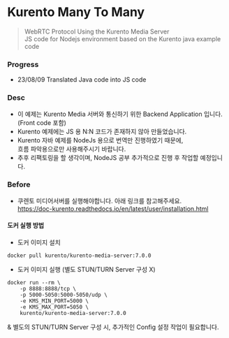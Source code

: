 # Kurento Many To Many

> WebRTC Protocol Using the Kurento Media Server <br>
> JS code for Nodejs environment based on the Kurento java example code 


### Progress
* 23/08/09 Translated Java code into JS code

### Desc
* 이 예제는 Kurento Media 서버와 통신하기 위한 Backend Application 입니다.
  <br> (Front code 포함)
* Kurento 예제에는 JS 용 N:N 코드가 존재하지 않아 만들었습니다.
* Kurento 자바 예제를 NodeJs 용으로 번역만 진행하였기 때문에,<br>
  흐름 파악용으로만 사용해주시기 바랍니다.
* 추후 리팩토링을 할 생각이며, NodeJS 공부 추가적으로 진행 후 작업할 예정입니다.


### Before
* 쿠렌토 미디어서버를 실행해야합니다. 아래 링크를 참고해주세요. <br>
  https://doc-kurento.readthedocs.io/en/latest/user/installation.html

#### 도커 실행 방법
* 도커 이미지 설치
```
docker pull kurento/kurento-media-server:7.0.0
```
* 도커 이미지 실행 (별도 STUN/TURN Server 구성 X)
```
docker run --rm \
    -p 8888:8888/tcp \
    -p 5000-5050:5000-5050/udp \
    -e KMS_MIN_PORT=5000 \
    -e KMS_MAX_PORT=5050 \
    kurento/kurento-media-server:7.0.0
```
& 별도의 STUN/TURN Server 구성 시, 추가적인 Config 설정 작업이 필요합니다.